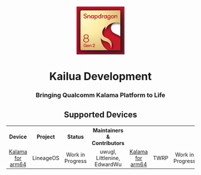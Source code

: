 <p align="center">
  <img src="logo.jpg" width="128px">
</p>

<h1 align="center">Kailua Development</h1>
<h3 align="center">Bringing Qualcomm Kalama Platform to Life</h3>

<h2 align="center">Supported Devices</h2>

<div align="center">
<table>
  <tr align="center">
    <th>Device</th>
    <th>Project</th>
    <th>Status</th>
    <th>Maintainers & Contributors</th>
  </tr>
  <tr align="center">
    <td><a href="https://github.com/Kailua-Development/android_device_qcom_kalama">Kalama for arm64</a></td>
    <td>LineageOS</td>
    <td>Work in Progress</td>
    <td>uwugl, Littlenine, EdwardWu</td>
    <td><a href="https://github.com/Kailua-Development/twrp_device_qcom_kalama">Kalama for arm64</a></td>
    <td>TWRP</td>
    <td>Work in Progress</td>
    <td>Littlenine</td>
  </tr>
</table>
</div>
